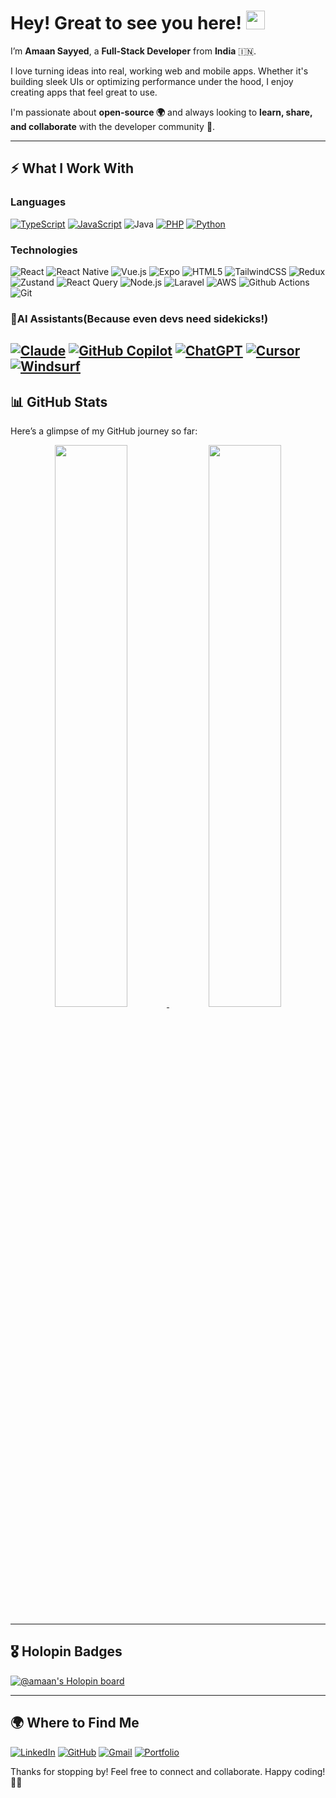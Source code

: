 <!--
*AmaanSayyed/AmaanSayyed* is a ✨ special ✨ repository because its `README.md` (this file) appears on your GitHub profile.
-->

# Hey! Great to see you here! <img src="https://raw.githubusercontent.com/aemmadi/aemmadi/master/wave.gif" width="30px">
I’m **Amaan Sayyed**, a **Full-Stack Developer** from **India** 🇮🇳.

I love turning ideas into real, working web and mobile apps. Whether it's building sleek UIs or optimizing performance under the hood, I enjoy creating apps that feel great to use.  

I'm passionate about **open-source 🌍** and always looking to **learn, share, and collaborate** with the developer community 🤝.  

---

## ⚡ What I Work With  

### Languages  
[![TypeScript](https://img.shields.io/badge/TypeScript-3178C6?logo=typescript&logoColor=fff)](#)
[![JavaScript](https://img.shields.io/badge/JavaScript-F7DF1E?logo=javascript&logoColor=000)](#)
![Java](https://img.shields.io/badge/-Java-E34A86?style=flat-square&logo=Java)
[![PHP](https://img.shields.io/badge/php-%23777BB4.svg?&logo=php&logoColor=white)](#)
[![Python](https://img.shields.io/badge/Python-3776AB?logo=python&logoColor=fff)](#)

### Technologies
<p>
  <!-- Frontend Technologies -->
  <img alt="React" src="https://img.shields.io/badge/-React-45b8d8?style=flat-square&logo=react&logoColor=white" />
  <img alt="React Native" src="https://img.shields.io/badge/-React%20Native-45b8d8?style=flat-square&logo=react&logoColor=white" />
  <img alt="Vue.js" src="https://img.shields.io/badge/-Vue.js-4FC08D?style=flat-square&logo=vue.js&logoColor=white" />
  <img alt="Expo" src="https://img.shields.io/badge/Expo-000020?style=flat-square&logo=expo&logoColor=fff"/>
  <img alt="HTML5" src="https://img.shields.io/badge/HTML-%23E34F26.svg?style=flat-square&logo=html5&logoColor=white" />
  <img alt="TailwindCSS" src="https://img.shields.io/badge/Tailwind_CSS-06B6D4?style=flat-square&logo=tailwind-css&logoColor=white" />

  <!-- State Management -->
  <img alt="Redux" src="https://img.shields.io/badge/Redux-764ABC?style=flat-square&logo=redux&logoColor=fff" />
  <img alt="Zustand" src="https://img.shields.io/badge/-Zustand-e67e22?style=flat-square&logo=react&logoColor=white" />
  <img alt="React Query" src="https://img.shields.io/badge/-React%20Query-FF4154?style=flat-square&logo=reactquery&logoColor=white" />

  <!-- Backend Technologies -->
  <img alt="Node.js" src="https://img.shields.io/badge/-Node.js-339933?style=flat-square&logo=node.js&logoColor=white" />
  <img alt="Laravel" src="https://img.shields.io/badge/-Laravel-FF2D20?style=flat-square&logo=laravel&logoColor=white" />

  <!-- DevOps & Tools -->
  <img alt="AWS" src="https://img.shields.io/badge/-AWS-FF9900?style=flat-square&logo=amazon-web-services&logoColor=white" />
  <img alt="Github Actions" src="https://img.shields.io/badge/GitHub_Actions-2088FF?style=flat-square&logo=github-actions&logoColor=white"/>
  <img alt="Git" src="https://img.shields.io/badge/Git-F05032?style=flat-square&logo=git&logoColor=fff" />
</p>




### 🤖AI Assistants(Because even devs need sidekicks!)  
[![Claude](https://img.shields.io/badge/Claude-FFB000?logo=anthropic&logoColor=000)](#)
[![GitHub Copilot](https://img.shields.io/badge/GitHub%20Copilot-000?logo=githubcopilot&logoColor=fff)](#)
[![ChatGPT](https://img.shields.io/badge/ChatGPT-25A162?logo=openai&logoColor=fff)](#)
[![Cursor](https://img.shields.io/badge/Cursor_AI-0078D4?logo=visualstudiocode&logoColor=white)](#) 
[![Windsurf](https://img.shields.io/badge/Windsurf_AI-800080?logo=wave&logoColor=white)](#)
---

## 📊 GitHub Stats  

Here’s a glimpse of my GitHub journey so far:  

<p align="center">
 <a href="https://github.com/AmaanSayyed">
  <img width="48%" src="https://github-readme-stats-eight-theta.vercel.app/api?username=AmaanSayyed&show_icons=true&theme=tokyonight&include_all_commits=true&count_private=true" />
  <img width="48%" src="https://github-readme-streak-stats.herokuapp.com/?user=AmaanSayyed&theme=tokyonight" />
<!--   <img width="40%" src="https://github-readme-stats-eight-theta.vercel.app/api/top-langs/?username=AmaanSayyed&layout=compact&langs_count=8&theme=algolia"/> -->
</a>
</p>

---

## 🎖️ Holopin Badges  

[![@amaan's Holopin board](https://holopin.io/api/user/board?user=amaans)](https://holopin.io/@amaans)  

---
## 🌍 Where to Find Me  

[![LinkedIn](https://custom-icon-badges.demolab.com/badge/LinkedIn-0A66C2?logo=linkedin-white&logoColor=fff)](https://www.linkedin.com/)
[![GitHub](https://img.shields.io/badge/-AmaanSayyed-181717?style=flat-square&logo=github&logoColor=white)](https://github.com/AmaanSayyed)
[![Gmail](https://img.shields.io/badge/-sayamaan55@gmail.com-c14438?style=flat-square&logo=Gmail&logoColor=white)](mailto:sayamaan55@gmail.com)
[![Portfolio](https://img.shields.io/badge/Portfolio-%23000000.svg?style=flat-square&logo=firefox&logoColor=white)](Your-Portfolio-Link-Here)  

Thanks for stopping by! Feel free to connect and collaborate. Happy coding! 🚀😃  
